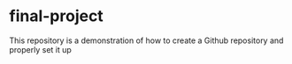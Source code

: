 # final-project
This repository is a demonstration of how to create a Github repository and properly set it up
